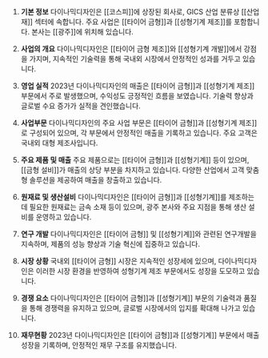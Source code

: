1. **기본 정보**
다이나믹디자인은 [[코스피]]에 상장된 회사로, GICS 산업 분류상 [[산업재]] 섹터에 속합니다. 주요 사업은 [[타이어 금형]]과 [[성형기계 제조]]를 포함합니다. 본사는 [[광주]]에 위치해 있습니다.

2. **사업의 개요**
다이나믹디자인은 [[타이어 금형 제조]]와 [[성형기계 개발]]에서 강점을 가지며, 지속적인 기술력을 통해 국내외 시장에서 안정적인 성과를 거두고 있습니다.

3. **영업 실적**
2023년 다이나믹디자인의 매출은 [[타이어 금형]]과 [[성형기계 제조]] 부문에서 주로 발생했으며, 수익성도 긍정적인 흐름을 보였습니다. 기술력 향상과 글로벌 수요 증가가 실적을 견인했습니다.

4. **사업부문**
다이나믹디자인의 주요 사업 부문은 [[타이어 금형]]과 [[성형기계 제조]]로 구성되어 있으며, 각 부문에서 안정적인 매출을 기록하고 있습니다. 주요 고객은 국내외 대형 제조사입니다.

5. **주요 제품 및 매출**
주요 제품으로는 [[타이어 금형]]과 [[성형기계]] 등이 있으며, [[금형 설비]]가 매출의 상당 부분을 차지하고 있습니다. 다양한 산업에서 고객 맞춤형 솔루션을 제공하여 매출을 창출하고 있습니다.

6. **원재료 및 생산설비**
다이나믹디자인은 [[타이어 금형]]과 [[성형기계]]를 제조하는 데 필요한 원재료는 금속 소재 등이 있으며, 광주 본사와 주요 지점을 통해 생산 설비를 운영하고 있습니다.

7. **연구 개발**
다이나믹디자인은 [[타이어 금형]] 및 [[성형기계]]와 관련된 연구개발을 지속하며, 제품의 성능 향상과 기술 혁신에 집중하고 있습니다.

8. **시장 상황**
국내외 [[타이어 금형]] 시장은 지속적인 성장세에 있으며, 다이나믹디자인은 이러한 시장 환경을 반영하여 성형기계 제조 부문에서도 성장을 도모하고 있습니다.

9. **경쟁 요소**
다이나믹디자인은 [[타이어 금형]]과 [[성형기계]] 부문의 기술력과 품질을 통해 경쟁력을 유지하고 있으며, 글로벌 시장에서의 입지를 확대해 나가고 있습니다.

10. **재무현황**
2023년 다이나믹디자인은 [[타이어 금형]]과 [[성형기계]] 부문에서 매출 성장을 기록하며, 안정적인 재무 구조를 유지했습니다.
